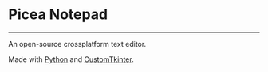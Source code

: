# Picea Notepad

***

An open-source crossplatform text editor.

Made with [Python](https://www.python.org/) and [CustomTkinter](https://customtkinter.tomschimansky.com/).
